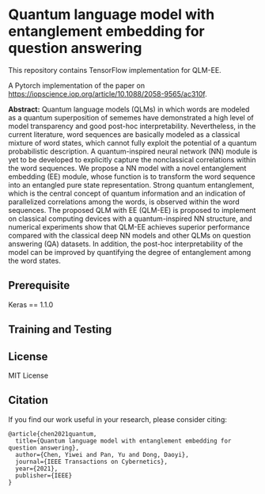 # Quantum language model with entanglement embedding for question answering

This repository contains TensorFlow implementation for QLM-EE.

A Pytorch implementation of the paper on https://iopscience.iop.org/article/10.1088/2058-9565/ac310f.

**Abstract:**
Quantum language models (QLMs) in which words are modeled as a quantum superposition of sememes have demonstrated a high level of model transparency and good post-hoc interpretability. Nevertheless, in the current literature, word sequences are basically modeled as a classical mixture of word states, which cannot fully exploit the potential of a quantum probabilistic description. A quantum-inspired neural network (NN) module is yet to be developed to explicitly capture the nonclassical correlations within the word sequences. We propose a NN model with a novel entanglement embedding (EE) module, whose function is to transform the word sequence into an entangled pure state representation. Strong quantum entanglement, which is the central concept of quantum information and an indication of parallelized correlations among the words, is observed within the word sequences. The proposed QLM with EE (QLM-EE) is proposed to implement on classical computing devices with a quantum-inspired NN structure, and numerical experiments show that QLM-EE achieves superior performance compared with the classical deep NN models and other QLMs on question answering (QA) datasets. In addition, the post-hoc interpretability of the model can be improved by quantifying the degree of entanglement among the word states.

## Prerequisite

Keras == 1.1.0

## Training and Testing

## License

MIT License

## Citation

If you find our work useful in your research, please consider citing:

```
@article{chen2021quantum,
  title={Quantum language model with entanglement embedding for question answering},
  author={Chen, Yiwei and Pan, Yu and Dong, Daoyi},
  journal={IEEE Transactions on Cybernetics},
  year={2021},
  publisher={IEEE}
}
```




